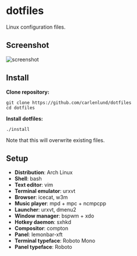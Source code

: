 # dotfiles

Linux configuration files.

## Screenshot

![screenshot](https://i.imgur.com/4BX4JXv.png)

## Install

**Clone repository:**

    git clone https://github.com/carlenlund/dotfiles
    cd dotfiles

**Install dotfiles:**

    ./install

Note that this will overwrite existing files.

## Setup

- **Distribution**: Arch Linux
- **Shell**: bash
- **Text editor**: vim
- **Terminal emulator**: urxvt
- **Browser**: icecat, w3m
- **Music player**: mpd + mpc + ncmpcpp
- **Launcher**: urxvt, dmenu2
- **Window manager**: bspwm + xdo
- **Hotkey daemon**: sxhkd
- **Compositor**: compton
- **Panel**: lemonbar-xft
- **Terminal typeface**: Roboto Mono
- **Panel typeface**: Roboto
